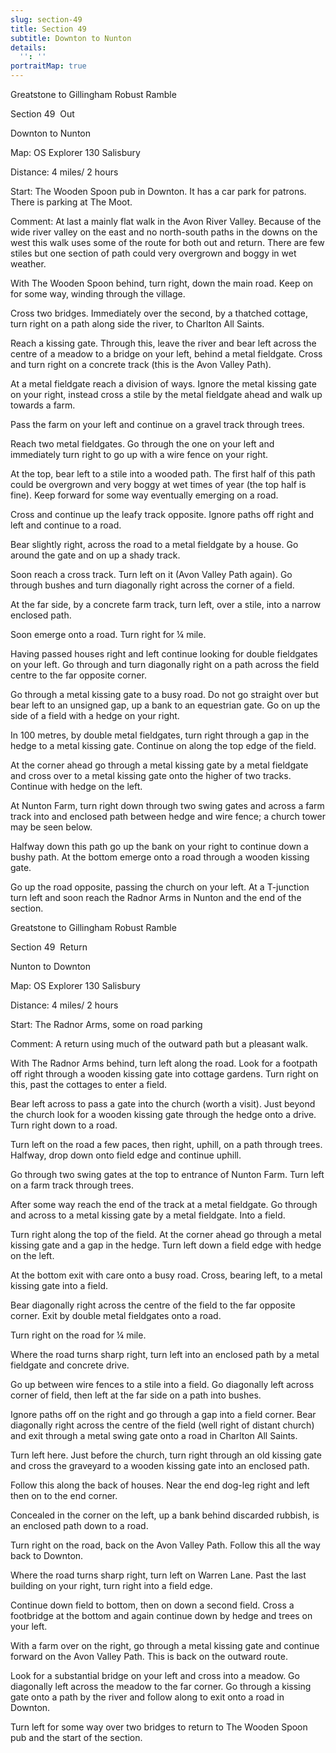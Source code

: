 ```yaml
---
slug: section-49
title: Section 49
subtitle: Downton to Nunton
details:
  '': ''
portraitMap: true
---
```

Greatstone to Gillingham Robust Ramble

Section 49  Out

Downton to Nunton

Map: OS Explorer 130 Salisbury

Distance: 4 miles/ 2 hours

Start: The Wooden Spoon pub in Downton. It has a car park for patrons. There is parking at The Moot.

Comment: At last a mainly flat walk in the Avon River Valley. Because of the wide river valley on the east and no north-south paths in the downs on the west this walk uses some of the route for both out and return. There are few stiles but one section of path could very overgrown and boggy in wet weather.

With The Wooden Spoon behind, turn right, down the main road. Keep on for some way, winding through the village.

Cross two bridges. Immediately over the second, by a thatched cottage, turn right on a path along side the river, to Charlton All Saints.

Reach a kissing gate. Through this, leave the river and bear left across the centre of a meadow to a bridge on your left, behind a metal fieldgate. Cross and turn right on a concrete track (this is the Avon Valley Path).

At a metal fieldgate reach a division of ways. Ignore the metal kissing gate on your right, instead cross a stile by the metal fieldgate ahead and walk up towards a farm.

Pass the farm on your left and continue on a gravel track through trees.

Reach two metal fieldgates. Go through the one on your left and immediately turn right to go up with a wire fence on your right.

At the top, bear left to a stile into a wooded path. The first half of this path could be overgrown and very boggy at wet times of year (the top half is fine). Keep forward for some way eventually emerging on a road.

Cross and continue up the leafy track opposite. Ignore paths off right and left and continue to a road.

Bear slightly right, across the road to a metal fieldgate by a house. Go around the gate and on up a shady track.

Soon reach a cross track. Turn left on it (Avon Valley Path again). Go through bushes and turn diagonally right across the corner of a field.

At the far side, by a concrete farm track, turn left, over a stile, into a narrow enclosed path.

Soon emerge onto a road. Turn right for ¼ mile.

Having passed houses right and left continue looking for double fieldgates on your left. Go through and turn diagonally right on a path across the field centre to the far opposite corner.

Go through a metal kissing gate to a busy road. Do not go straight over but bear left to an unsigned gap, up a bank to an equestrian gate. Go on up the side of a field with a hedge on your right.

In 100 metres, by double metal fieldgates, turn right through a gap in the hedge to a metal kissing gate. Continue on along the top edge of the field.

At the corner ahead go through a metal kissing gate by a metal fieldgate and cross over to a metal kissing gate onto the higher of two tracks. Continue with hedge on the left.

At Nunton Farm, turn right down through two swing gates and across a farm track into and enclosed path between hedge and wire fence; a church tower may be seen below.

Halfway down this path go up the bank on your right to continue down a bushy path. At the bottom emerge onto a road through a wooden kissing gate.

Go up the road opposite, passing the church on your left. At a T-junction turn left and soon reach the Radnor Arms in Nunton and the end of the section.

Greatstone to Gillingham Robust Ramble

Section 49  Return

Nunton to Downton

Map: OS Explorer 130 Salisbury

Distance: 4 miles/ 2 hours

Start: The Radnor Arms, some on road parking

Comment: A return using much of the outward path but a pleasant walk.

With The Radnor Arms behind, turn left along the road. Look for a footpath off right through a wooden kissing gate into cottage gardens. Turn right on this, past the cottages to enter a field.

Bear left across to pass a gate into the church (worth a visit). Just beyond the church look for a wooden kissing gate through the hedge onto a drive. Turn right down to a road.

Turn left on the road a few paces, then right, uphill, on a path through trees. Halfway, drop down onto field edge and continue uphill.

Go through two swing gates at the top to entrance of Nunton Farm. Turn left on a farm track through trees.

After some way reach the end of the track at a metal fieldgate. Go through and across to a metal kissing gate by a metal fieldgate. Into a field.

Turn right along the top of the field. At the corner ahead go through a metal kissing gate and a gap in the hedge. Turn left down a field edge with hedge on the left.

At the bottom exit with care onto a busy road. Cross, bearing left, to a metal kissing gate into a field.

Bear diagonally right across the centre of the field to the far opposite corner. Exit by double metal fieldgates onto a road.

Turn right on the road for ¼ mile.

Where the road turns sharp right, turn left into an enclosed path by a metal fieldgate and concrete drive.

Go up between wire fences to a stile into a field. Go diagonally left across corner of field, then left at the far side on a path into bushes.

Ignore paths off on the right and go through a gap into a field corner. Bear diagonally right across the centre of the field (well right of distant church) and exit through a metal swing gate onto a road in Charlton All Saints.

Turn left here. Just before the church, turn right through an old kissing gate and cross the graveyard to a wooden kissing gate into an enclosed path.

Follow this along the back of houses. Near the end dog-leg right and left then on to the end corner.

Concealed in the corner on the left, up a bank behind discarded rubbish, is an enclosed path down to a road.

Turn right on the road, back on the Avon Valley Path. Follow this all the way back to Downton.

Where the road turns sharp right, turn left on Warren Lane. Past the last building on your right, turn right into a field edge.

Continue down field to bottom, then on down a second field. Cross a footbridge at the bottom and again continue down by hedge and trees on your left.

With a farm over on the right, go through a metal kissing gate and continue forward on the Avon Valley Path. This is back on the outward route.

Look for a substantial bridge on your left and cross into a meadow. Go diagonally left across the meadow to the far corner. Go through a kissing gate onto a path by the river and follow along to exit onto a road in Downton.

Turn left for some way over two bridges to return to The Wooden Spoon pub and the start of the section.
